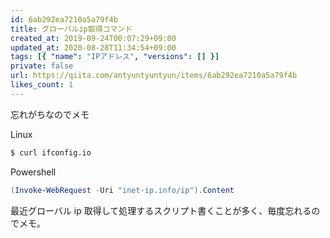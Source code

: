 ```yaml
---
id: 6ab292ea7210a5a79f4b
title: グローバルip取得コマンド
created_at: 2019-09-24T00:07:29+09:00
updated_at: 2020-08-28T11:34:54+09:00
tags: [{ "name": "IPアドレス", "versions": [] }]
private: false
url: https://qiita.com/antyuntyuntyun/items/6ab292ea7210a5a79f4b
likes_count: 1
---
```


忘れがちなのでメモ

Linux

```bash
$ curl ifconfig.io
```

Powershell

```powershell
(Invoke-WebRequest -Uri "inet-ip.info/ip").Content
```

最近グローバル ip 取得して処理するスクリプト書くことが多く、毎度忘れるのでメモ。
